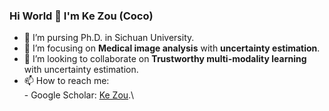 ### Hi World 👋 I'm Ke Zou (Coco)

- 🔭 I’m pursing Ph.D. in Sichuan University.
- 🌱 I’m focusing on __Medical image analysis__ with __uncertainty estimation__.
- 👯 I’m looking to collaborate on __Trustworthy multi-modality learning__ with uncertainty estimation.
- 📫 How to reach me:  
      - Google Scholar: [Ke Zou](https://scholar.google.com/citations?user=fRvi7zkAAAAJ&hl=zh-CN).\
  
<!--
**Cocofeat/Cocofeat** is a ✨ _special_ ✨ repository because its `README.md` (this file) appears on your GitHub profile.
-->
